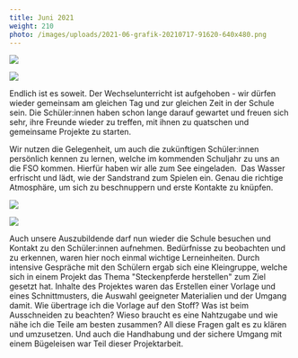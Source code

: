 ```yaml
---
title: Juni 2021
weight: 210
photo: /images/uploads/2021-06-grafik-20210717-91620-640x480.png
---
```

![](/images/uploads/2021-06-grafik-20210717-91620-640x480.png)

![](/images/uploads/2021-06-grafik-20210717-91956-626x470.png)

Endlich ist es soweit. Der Wechselunterricht ist aufgehoben - wir dürfen wieder gemeinsam am gleichen Tag und zur gleichen Zeit in der Schule sein. Die Schüler:innen haben schon lange darauf gewartet und freuen sich sehr, ihre Freunde wieder zu treffen, mit ihnen zu quatschen und gemeinsame Projekte zu starten.

Wir nutzen die Gelegenheit, um auch die zukünftigen Schüler:innen persönlich kennen zu lernen, welche im kommenden Schuljahr zu uns an die FSO kommen. Hierfür haben wir alle zum See eingeladen.  Das Wasser erfrischt und lädt, wie der Sandstrand zum Spielen ein. Genau die richtige Atmosphäre, um sich zu beschnuppern und erste Kontakte zu knüpfen.

![](/images/uploads/2021-06-grafik-20210717-90047-640x480.png)

![](/images/uploads/2021-06-grafik-20210717-90022-626x470.png)

Auch unsere Auszubildende darf nun wieder die Schule besuchen und Kontakt zu den Schüler:innen aufnehmen. Bedürfnisse zu beobachten und zu erkennen, waren hier noch einmal wichtige Lerneinheiten. Durch intensive Gespräche mit den Schülern ergab sich eine Kleingruppe, welche sich in einem Projekt das Thema "Steckenpferde herstellen" zum Ziel gesetzt hat. Inhalte des Projektes waren das Erstellen einer Vorlage und eines Schnittmusters, die Auswahl geeigneter Materialien und der Umgang damit. Wie übertrage ich die Vorlage auf den Stoff? Was ist beim Ausschneiden zu beachten? Wieso braucht es eine Nahtzugabe und wie nähe ich die Teile am besten zusammen? All diese Fragen galt es zu klären und umzusetzen. Und auch die Handhabung und der sichere Umgang mit einem Bügeleisen war Teil dieser Projektarbeit.